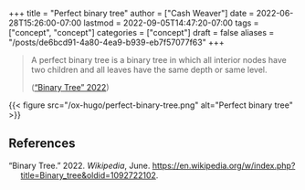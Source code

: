 +++
title = "Perfect binary tree"
author = ["Cash Weaver"]
date = 2022-06-28T15:26:00-07:00
lastmod = 2022-09-05T14:47:20-07:00
tags = ["concept", "concept"]
categories = ["concept"]
draft = false
aliases = "/posts/de6bcd91-4a80-4ea9-b939-eb7f57077f63"
+++

> A perfect binary tree is a binary tree in which all interior nodes have two children and all leaves have the same depth or same level.
>
> (<a href="#citeproc_bib_item_1">“Binary Tree” 2022</a>)

{{< figure src="/ox-hugo/perfect-binary-tree.png" alt="Perfect binary tree" >}}

## References

<style>.csl-entry{text-indent: -1.5em; margin-left: 1.5em;}</style><div class="csl-bib-body">
  <div class="csl-entry"><a id="citeproc_bib_item_1"></a>“Binary Tree.” 2022. <i>Wikipedia</i>, June. <a href="https://en.wikipedia.org/w/index.php?title=Binary_tree&oldid=1092722102">https://en.wikipedia.org/w/index.php?title=Binary_tree&#38;oldid=1092722102</a>.</div>
</div>
